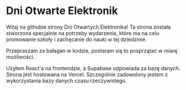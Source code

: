 # Dni Otwarte Elektronik

Witaj na githubie strony Dni Otwartych Elektronika! Ta strona została stworzona specjalnie na potrzeby wydarzenia, które ma na celu promowanie szkoły i zachęcanie do nauki w tej dziedzinie.

Przepraszam za bałagan w kodzie, postaram się to posprzątać w miarę możliwości.

Użyłem React'a na frontendzie, a Supabase odpowiada za bazę danych. Strona jest hostowana na Vercel.
Szczególnie zadowolony jestem z wykorzystania bazy danych czasu rzeczywistego.
